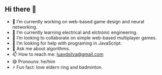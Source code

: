 ## Hi there 👋

- 🔭 I’m currently working on web-based game design and neural networking.
- 🌱 I’m currently learning electrical and elctronic engineering.
- 👯 I’m looking to collaborate on simple web-based multiplayer games.
- 🤔 I’m looking for help with programing in JavaScript.
- 💬 Ask me about algorithms.
- 📫 How to reach me: luaydsilva@gmail.com
- 😄 Pronouns: he/him
- ⚡ Fun fact: love eldern ring and badminton.
